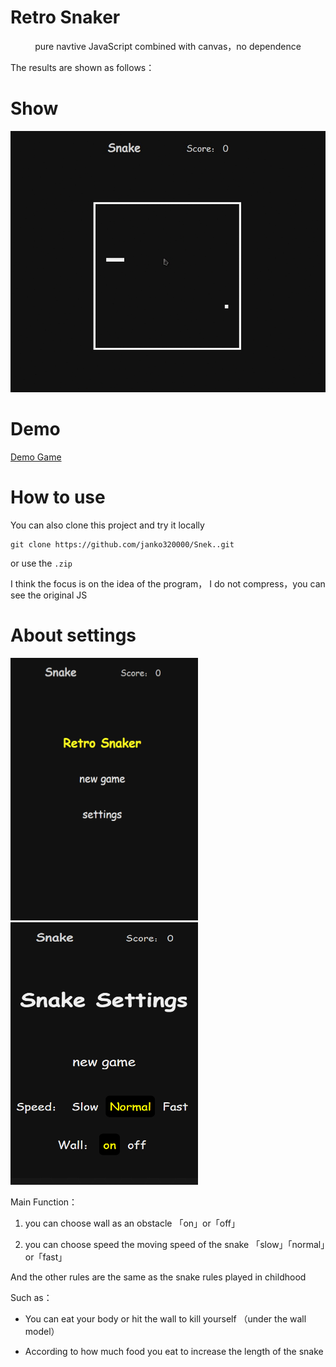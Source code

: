 # Retro Snaker

<p align="center">pure navtive JavaScript combined with canvas，no dependence</p>

The results are shown as follows：
# Show
<p align="center"><img src="images/RetroSnaker.gif" width="650" alt="RetroSnaker" /></p> 

# Demo

[Demo Game](https://janko320000.github.io/Snek./)

# How to use

You can also clone this project and try it locally 

```
git clone https://github.com/janko320000/Snek..git
```

or use the `.zip`

I think the focus is on the idea of the program， I do not compress，you can see the original JS

# About settings

<p align="">
  <img src="images/main.png" height="420px" width="300px">
  <img src="images/settings.png" height="420px" width="300px">
</p>

Main Function：

1. you can choose wall as an obstacle 「on」or「off」

2. you can choose speed the moving speed of the snake 「slow」「normal」or「fast」

And the other rules are the same as the snake rules played in childhood 

Such as：

- You can eat your body or hit the wall to kill yourself （under the wall model）

- According to how much food you eat to increase the length of the snake

